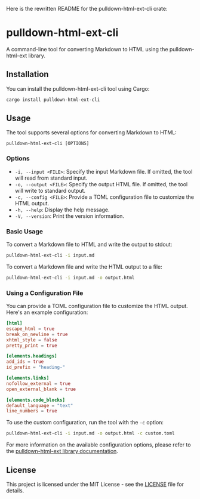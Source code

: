 Here is the rewritten README for the pulldown-html-ext-cli crate:

# pulldown-html-ext-cli

A command-line tool for converting Markdown to HTML using the pulldown-html-ext library.

## Installation

You can install the pulldown-html-ext-cli tool using Cargo:

```bash
cargo install pulldown-html-ext-cli
```

## Usage

The tool supports several options for converting Markdown to HTML:

```
pulldown-html-ext-cli [OPTIONS]
```

### Options

- `-i, --input <FILE>`: Specify the input Markdown file. If omitted, the tool will read from standard input.
- `-o, --output <FILE>`: Specify the output HTML file. If omitted, the tool will write to standard output.
- `-c, --config <FILE>`: Provide a TOML configuration file to customize the HTML output.
- `-h, --help`: Display the help message.
- `-V, --version`: Print the version information.

### Basic Usage

To convert a Markdown file to HTML and write the output to stdout:

```bash
pulldown-html-ext-cli -i input.md
```

To convert a Markdown file and write the HTML output to a file:

```bash
pulldown-html-ext-cli -i input.md -o output.html
```

### Using a Configuration File

You can provide a TOML configuration file to customize the HTML output. Here's an example configuration:

```toml
[html]
escape_html = true
break_on_newline = true
xhtml_style = false
pretty_print = true

[elements.headings]
add_ids = true
id_prefix = "heading-"

[elements.links]
nofollow_external = true
open_external_blank = true

[elements.code_blocks]
default_language = "text"
line_numbers = true
```

To use the custom configuration, run the tool with the `-c` option:

```bash
pulldown-html-ext-cli -i input.md -o output.html -c custom.toml
```

For more information on the available configuration options, please refer to the [pulldown-html-ext library documentation](https://docs.rs/pulldown-html-ext).

## License

This project is licensed under the MIT License - see the [LICENSE](LICENSE) file for details.
